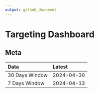 ```yaml
---
output: github_document
---
```


# Targeting Dashboard



## Meta


|Data           |Latest     |
|:--------------|:----------|
|30 Days Window |2024-04-30 |
|7 Days Window  |2024-04-13 |
